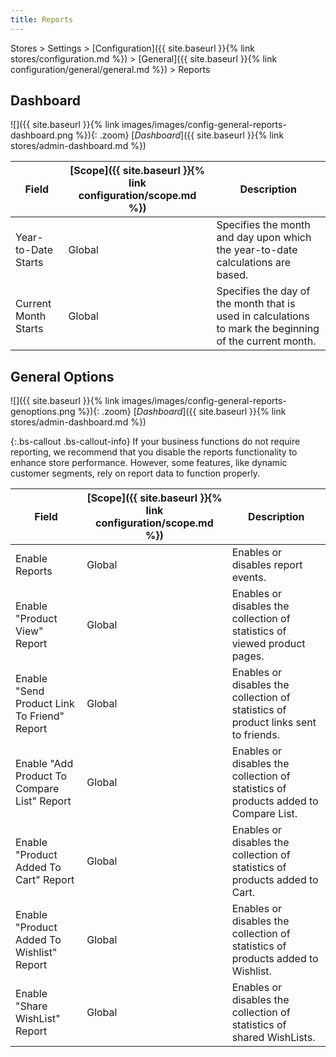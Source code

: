 ```yaml
---
title: Reports
---
```


Stores > Settings > [Configuration]({{ site.baseurl }}{% link stores/configuration.md %}) > [General]({{ site.baseurl }}{% link configuration/general/general.md %}) > Reports

## Dashboard

![]({{ site.baseurl }}{% link images/images/config-general-reports-dashboard.png %}){: .zoom}
[_Dashboard_]({{ site.baseurl }}{% link stores/admin-dashboard.md %})

|Field|[Scope]({{ site.baseurl }}{% link configuration/scope.md %})|Description|
|--- |--- |--- |
|Year-to-Date Starts|Global|Specifies the month and day upon which the year-to-date calculations are based.|
|Current Month Starts|Global|Specifies the day of the month that is used in calculations to mark the beginning of the current month.|

## General Options

![]({{ site.baseurl }}{% link images/images/config-general-reports-genoptions.png %}){: .zoom}
[_Dashboard_]({{ site.baseurl }}{% link stores/admin-dashboard.md %})

{:.bs-callout .bs-callout-info}
If your business functions do not require reporting, we recommend that you disable the reports functionality to enhance store performance. However, some features, like dynamic customer segments, rely on report data to function properly.

|Field|[Scope]({{ site.baseurl }}{% link configuration/scope.md %})|Description|
|--- |--- |--- |
|Enable Reports|Global|Enables or disables report events.|
|Enable "Product View" Report|Global|Enables or disables the collection of statistics of viewed product pages.|
|Enable "Send Product Link To Friend" Report|Global|Enables or disables the collection of statistics of product links sent to friends.|
|Enable "Add Product To Compare List" Report|Global|Enables or disables the collection of statistics of products added to Compare List.|
|Enable "Product Added To Cart" Report|Global|Enables or disables the collection of statistics of products added to Cart.|
|Enable "Product Added To Wishlist" Report|Global|Enables or disables the collection of statistics of products added to Wishlist.|
|Enable "Share WishList" Report|Global|Enables or disables the collection of statistics of shared WishLists.|
